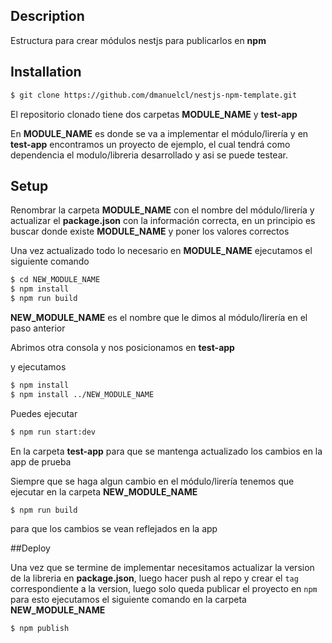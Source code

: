 
## Description

Estructura para crear módulos nestjs para publicarlos en **npm**

## Installation

```bash
$ git clone https://github.com/dmanuelcl/nestjs-npm-template.git
```

El repositorio clonado tiene dos carpetas **MODULE_NAME** y **test-app**

En **MODULE_NAME** es donde se va a implementar el módulo/lirería y en **test-app** encontramos un proyecto de ejemplo, el cual tendrá como dependencia el modulo/libreria desarrollado y asi se puede testear.


## Setup


Renombrar la carpeta **MODULE_NAME** con el nombre del módulo/lirería y actualizar el **package.json** con la información correcta, en un principio es buscar donde existe  **MODULE_NAME** y poner los valores correctos

Una vez actualizado todo lo necesario en  **MODULE_NAME** ejecutamos el siguiente comando

```bash
$ cd NEW_MODULE_NAME
$ npm install
$ npm run build
```
 **NEW\_MODULE\_NAME** es el nombre que le dimos al módulo/lirería  en el paso anterior


Abrimos otra consola y nos posicionamos en **test-app**

y ejecutamos

```bash
$ npm install
$ npm install ../NEW_MODULE_NAME
```

Puedes ejecutar 

```bash
$ npm run start:dev
```
En la carpeta **test-app** para que se mantenga actualizado los cambios en la app de prueba
 
Siempre que se haga algun cambio en el módulo/lirería tenemos que ejecutar en la carpeta **NEW\_MODULE\_NAME**

```bash
$ npm run build
```

para que los cambios se vean reflejados en la app


##Deploy

Una vez que se termine de implementar necesitamos actualizar la version de la libreria en **package.json**, luego hacer push al repo y crear el `tag` correspondiente a la version, luego solo queda publicar el proyecto en `npm` para esto ejecutamos el siguiente comando en la carpeta **NEW\_MODULE\_NAME**

```bash
$ npm publish
```

